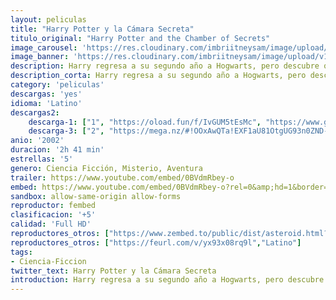 ```yaml
---
layout: peliculas
title: "Harry Potter y la Cámara Secreta"
titulo_original: "Harry Potter and the Chamber of Secrets"
image_carousel: 'https://res.cloudinary.com/imbriitneysam/image/upload/v1542847073/harry2-poster-min.jpg'
image_banner: 'https://res.cloudinary.com/imbriitneysam/image/upload/v1542847073/harry2-banner-min.jpg'
description: Harry regresa a su segundo año a Hogwarts, pero descubre que cosas malas ocurren debido a que un sitio llamado la Cámara de los Secretos ha sido abierto por el heredero de Slytherin y hará que los hijos de muggles, los impuros, aparezcan petrificados misteriosamente por un animal monstruoso.
description_corta: Harry regresa a su segundo año a Hogwarts, pero descubre que cosas malas ocurren debido a que un sitio llamado la Cámara de los Secretos ha sido abierto por el heredero de Slytherin y hará que los hijos de muggles, los ...
category: 'peliculas'
descargas: 'yes'
idioma: 'Latino'
descargas2:
    descarga-1: ["1", "https://oload.fun/f/IvGUM5tEsMc", "https://www.google.com/s2/favicons?domain=openload.co","OpenLoad","https://res.cloudinary.com/imbriitneysam/image/upload/v1541473684/mexico.png", "Latino", "Full HD"]
    descarga-3: ["2", "https://mega.nz/#!OOxAwQTa!EXF1aU81OtgUG93n0ZND-10v9gVC68-tUURnzoo06hk", "https://www.google.com/s2/favicons?domain=mega.nz","Mega","https://res.cloudinary.com/imbriitneysam/image/upload/v1541473684/mexico.png", "Latino", "Full HD"]
anio: '2002'
duracion: '2h 41 min'
estrellas: '5'
genero: Ciencia Ficción, Misterio, Aventura
trailer: https://www.youtube.com/embed/0BVdmRbey-o
embed: https://www.youtube.com/embed/0BVdmRbey-o?rel=0&amp;hd=1&border=0&wmode=opaque&enablejsapi=1&modestbranding=1&controls=1&showinfo=1
sandbox: allow-same-origin allow-forms
reproductor: fembed
clasificacion: '+5'
calidad: 'Full HD'
reproductores_otros: ["https://www.zembed.to/public/dist/asteroid.html?id=c510b4283d419364e6178b1903ab6b8e&title=Harry%20Potter%20and%20the%20Chamber%20of%20Secrets","Latino","https://gdriveplayer.co/embed2.php?link=HtXQYFy6oAlafdOXLmmP3QqL%252BM%252Bgjz43j8tk3%252BMBzgRXJhWIKpICZBklOzu0srTbIa87pN71mRcJaca5E6WclJJtFJTf%252BQTy60XI7FxRe8ZWHmC%252BdZVbkl31n1GW6LvzfWE20ewFuTF%252FWx38fSY4r%252BwI2YV2nL1vfCxSg8ezPSeD6q518lDXgdG2mdqVulSLWwSrjCBVxHfV7FeCd14xZe","Latino","https://gdriveplayer.co/embed2.php?link=4oQsf4oCOhfMu6%252BinCa0HQLvzrDUdB3stlH1JaY0PzWiWHHCGMc0KCB2K8PAtXAa5Z7OG7NfV0NQPyxoOyXTYw0hsets4rh9t7QN%252FDoIWY%252BZHp2uCh5PU0iJ3yDrFtlLEo6FivI19Yvc%252F%252BHkS1x3ULTPS%252BM1B8p23zHwPbaGWciBfp2%252F7yPT5NwahJxLr0DwBgGNEpinoYbe8T8Q5USoHOGX32lFfHuJc5FHsRwGaMyKVDJ6LCz2EPwR8tffJO9VA%253D","Latino","https://api.cuevana3.io/stream/index.php?file=ek5lbm9xYWNrS0xYMTZLa2xNbkdvY3ZTb3BtZng4TGp6ZFpobGFMUGtPTFJ5SnFUWU5MSzZkUFhZR1JwbTVha25KR1VvcVBWMGVMWWtaYWhvSkhFNlpTVmJHZGxtNWpmMkpHZ29tYz0","Latino","https://mstream.space/dx7u5sp9k0o6","Latino"]
reproductores_otros: ["https://feurl.com/v/yx93x08rq9l","Latino"]
tags:
- Ciencia-Ficcion
twitter_text: Harry Potter y la Cámara Secreta
introduction: Harry regresa a su segundo año a Hogwarts, pero descubre que cosas malas ocurren debido a que un sitio llamado la Cámara de los Secretos ha sido abierto por el heredero de Slytherin y hará que los hijos de muggles, los ...
---
```












